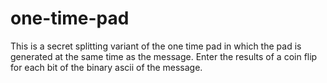 # one-time-pad
This is a secret splitting variant of the one time pad in which the pad is generated at the same time as the message.
Enter the results of a coin flip for each bit of the binary ascii of the message.
